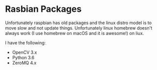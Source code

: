 # Rasbian Packages

Unfortunately raspbian has old packages and the linux distro model is to move
slow and not update things. Unfortunately linux homebrew doesn't always work
(I use homebrew on macOS and it is awesome!) on liux.

I have the following:

- OpenCV 3.x
- Python 3.6
- ZeroMQ 4.x
